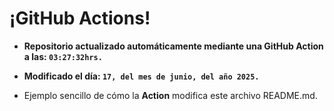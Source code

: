 # ¡GitHub Actions!
* **Repositorio actualizado automáticamente mediante una GitHub Action a las: `03:27:32hrs.`**
* **Modificado el día: `17, del mes de junio, del año 2025.`**

* Ejemplo sencillo de cómo la **Action** modifica este archivo README.md.
